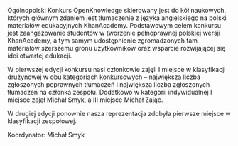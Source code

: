 Ogólnopolski Konkurs OpenKnowledge skierowany jest do kół naukowych, których głównym zdaniem jest tłumaczenie z języka angielskiego na polski materiałów edukacyjnych KhanAcademy. Podstawowym celem konkursu jest zaangażowanie studentów w tworzenie pełnoprawnej polskiej wersji KhanAcademy, a tym samym udostępnienie zgromadzonych tam materiałów szerszemu gronu użytkowników oraz wsparcie rozwijającej się idei otwartej edukacji.

W pierwszej edycji konkursu nasi członkowie zajęli I miejsce w klasyfikacji drużynowej w obu kategoriach konkursowych – największa liczba zgłoszonych poprawnych tłumaczeń i największa liczba zgłoszonych tłumaczeń na członka zespołu. Dodatkowo w kategorii indywidualnej I miejsce zajął Michał Smyk, a III miejsce Michał Zając.

W drugiej edycji ponownie nasza reprezentacja zdobyła pierwsze miejsce w klasyfikacji zespołowej.

Koordynator: Michał Smyk
